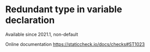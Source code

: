 # Redundant type in variable declaration

Available since
    2021.1, non-default

Online documentation
    https://staticcheck.io/docs/checks#ST1023
